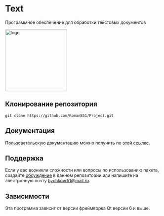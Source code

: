 # Text
Программное обеспечение для обработки текстовых документов <!-- описание репозитория -->
<!--Блок информации о репозитории в бейджах-->

<img src="https://github.com/user-attachments/assets/5d1b8a7c-eb0e-4ca3-96d5-c36669ab7c1f" alt="logo" width="200"/>

<!--Установка-->
## Клонирование репозитория

```git clone https://github.com/RomanB51/Project.git```

<!--Пользовательская документация-->
## Документация
Пользовательскую документацию можно получить по [этой ссылке](./docs/ru/readme.md).

<!--Поддержка-->
## Поддержка
Если у вас возникли сложности или вопросы по использованию пакета, создайте 
[обсуждение](https://github.com/RomanB51/Project/issues/new) в данном репозитории или напишите на электронную почту <bychkovr51@mail.ru>.

<!--зависимости-->
## Зависимости
Эта программа зависит от версии фреймворка Qt версии 6 и выше.
